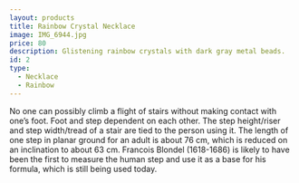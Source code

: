 ```yaml
---
layout: products
title: Rainbow Crystal Necklace
image: IMG_6944.jpg
price: 80
description: Glistening rainbow crystals with dark gray metal beads.
id: 2
type:
  - Necklace
  - Rainbow
---
```



No one can possibly climb a flight of stairs without making contact with one’s foot. Foot and step dependent on each other. The step height/riser and step width/tread of a stair are tied to the person using it. The length of one step in planar ground for an adult is about 76 cm, which is reduced on an inclination to about 63 cm. Francois Blondel (1618-1686) is likely to have been the first to measure the human step and use it as a base for his formula, which is still being used today.

